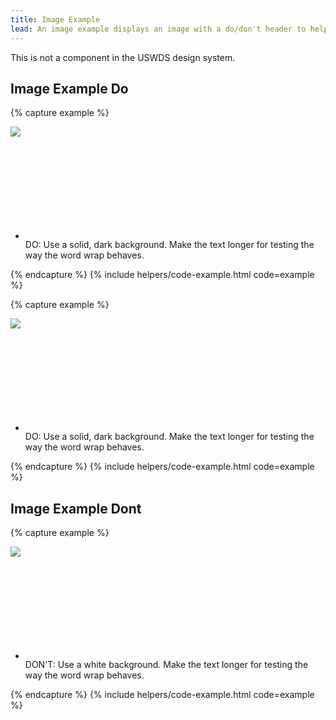 ```yaml
---
title: Image Example
lead: An image example displays an image with a do/don't header to help users upload  images correctly.
---
```


This is not a component in the USWDS design system.

## Image Example Do


{% capture example %}
<div class="image-example">
  <div class='grid-row flex-row flex-align-center'>
    <div class='tablet:grid-col-5'>
      <img class="bottom-border-green" src="{{ site.baseurl }}/img/ID-dos-donts_ID_do-02.png" />
    </div>
  </div>
  <div class='grid-row flex-row flex-align-center'>
    <div class='tablet:grid-col-5'>
  <ul class="usa-icon-list usa-icon-list--size-md">
    <li class="usa-icon-list__item">
      <div class="usa-icon-list__icon text-green">
        <svg class="usa-icon" aria-hidden="true" role="img">
          <use xlink:href="/assets/img/sprite.svg#check_circle"></use>
        </svg>
      </div>
      <div class="usa-icon-list__content">
        <span class="text-green">DO: </span><span>Use a solid, dark background. Make the text longer for testing the way the word wrap behaves.</span>
      </div>
    </li>
  </ul>
    </div>
  </div>
</div>
{% endcapture %}
{% include helpers/code-example.html code=example %}


{% capture example %}
<div class="image-example">
  <img class="bottom-border-green" src="{{ site.baseurl }}/img/ID-dos-donts_ID_do-02.png" />
  <ul class="usa-icon-list usa-icon-list--size-md">
    <li class="usa-icon-list__item">
      <div class="usa-icon-list__icon text-green">
        <svg class="usa-icon" aria-hidden="true" role="img">
          <use xlink:href="/assets/img/sprite.svg#check_circle"></use>
        </svg>
      </div>
      <div class="usa-icon-list__content">
        <span class="text-green">DO: </span><span>Use a solid, dark background. Make the text longer for testing the way the word wrap behaves.</span>
      </div>
    </li>
  </ul>
</div>
{% endcapture %}
{% include helpers/code-example.html code=example %}

## Image Example Dont

{% capture example %}
<div class="image-example">
  <img class="bottom-border-red" src="{{ site.baseurl }}/img/ID-dos-donts_ID_dont-02.png" />
  <ul class="usa-icon-list usa-icon-list--size-md">
    <li class="usa-icon-list__item">
      <div class="usa-icon-list__icon text-red">
        <svg class="usa-icon" aria-hidden="true" role="img">
          <use xlink:href="/assets/img/sprite.svg#cancel"></use>
        </svg>
      </div>
      <div class="usa-icon-list__content">
        <span class="text-red">DON'T: </span><span>Use a white background. Make the text longer for testing the way the word wrap behaves.</span>
      </div>
    </li>
  </ul>
</div>
{% endcapture %}
{% include helpers/code-example.html code=example %}